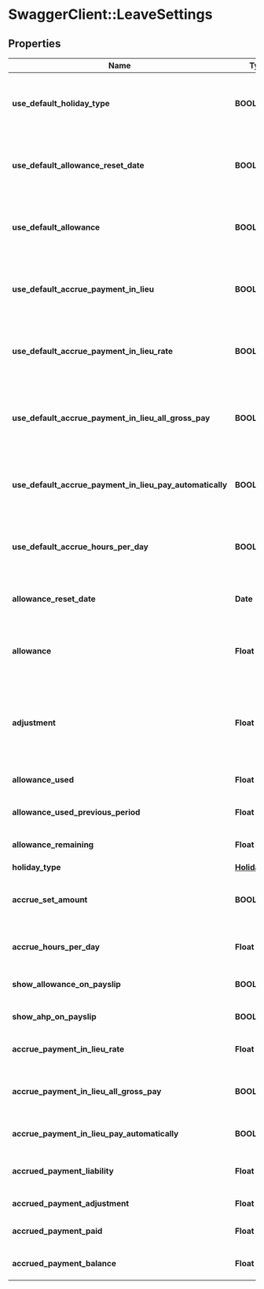 # SwaggerClient::LeaveSettings

## Properties
Name | Type | Description | Notes
------------ | ------------- | ------------- | -------------
**use_default_holiday_type** | **BOOLEAN** | If true then the value for HolidayType comes from the Employer record.\\n  This property only appears if the LeaveSettings is a child of an Employee (not of an Employer) | [optional] 
**use_default_allowance_reset_date** | **BOOLEAN** | If true then the value for the AllowanceResetDate comes from the Employer record.\\n  This property only appears if the LeaveSettings is a child of an Employee (not of an Employer) | [optional] 
**use_default_allowance** | **BOOLEAN** | If true then the value for the Allowance comes from the Employer record.\\n  This property only appears if the LeaveSettings if a child of an Employee (not of an Employer) | [optional] 
**use_default_accrue_payment_in_lieu** | **BOOLEAN** | If true then the value for AccruePaymentInLieu comes from the Employer record.\\n  This property only appears if the LeaveSettings is a child of an Employee (not of an Employer) | [optional] 
**use_default_accrue_payment_in_lieu_rate** | **BOOLEAN** | If true then the value for AccruePaymentInLieuRate comes from the Employer record.\\n  This property only appears if the LeaveSettings is a child of an Employee (not of an Employer) | [optional] 
**use_default_accrue_payment_in_lieu_all_gross_pay** | **BOOLEAN** | If true then the value for AccruePaymentInLieuAllGrossPay comes from the Employer record.\\n  This property only appears if the LeaveSettings is a child of an Employee (not of an Employer) | [optional] 
**use_default_accrue_payment_in_lieu_pay_automatically** | **BOOLEAN** | If true then the value for AccruePaymentInLieu comes from the Employer record.\\n  This property only appears if the LeaveSettings is a child of an Employee (not of an Employer) | [optional] 
**use_default_accrue_hours_per_day** | **BOOLEAN** | If true then the value for AccrueHoursPerDay comes from the Employer record.\\n  This property only appears if the LeaveSettings is a child of an Employee (not of an Employer) | [optional] 
**allowance_reset_date** | **Date** | The date that the holiday allowance resets. Only the day/month part of the value is relevant. | [optional] 
**allowance** | **Float** | The number of days holiday an employee can take per year if HolidayType is Days.  Otherwise this is readonly and gives you the number of days accrued since the last reset | [optional] 
**adjustment** | **Float** | Adjustment to number of hours/days/weeks holiday this employee can take per year.\\n  Will reset to 0 when the Allowance resets.\\n  This property only appears if the LeaveSettings is a child of an Employee (not of an Employer) | [optional] 
**allowance_used** | **Float** | [readonly] The number of days used from the allowance since last reset | [optional] 
**allowance_used_previous_period** | **Float** | [readonly] The number of days used in the 12 months prior to the last reset | [optional] 
**allowance_remaining** | **Float** | [readonly] The number of days remaining of the allowance until next reset | [optional] 
**holiday_type** | [**HolidayType**](HolidayType.md) |  | [optional] 
**accrue_set_amount** | **BOOLEAN** | If true and HolidayType is Accrual_Days then the AccruePaymentInLieuRate will be treated as the set amount to accrue per period worked. | [optional] 
**accrue_hours_per_day** | **Float** | If HolidayType is Accrual_Days then this value is used to help convert hours worked into days accrued | [optional] 
**show_allowance_on_payslip** | **BOOLEAN** | If true then the remaining Allowance will be shown on the employees payslip. | [optional] 
**show_ahp_on_payslip** | **BOOLEAN** | If true then the AHP balance will be shown on the employees payslip. | [optional] 
**accrue_payment_in_lieu_rate** | **Float** | The rate at which Payments in Lieu acrrue. Typically this should be 12.07%. | [optional] 
**accrue_payment_in_lieu_all_gross_pay** | **BOOLEAN** | Set to true if you want accrued holiday payments to be calculated on the total gross pay for the employee or just on the single regular pay element | [optional] 
**accrue_payment_in_lieu_pay_automatically** | **BOOLEAN** | Set to true if you want employees to be automatically paid any outstanding holiday pay | [optional] 
**accrued_payment_liability** | **Float** | [readonly] The total accrued payments for this employee over the lifetime of their employment so far | [optional] 
**accrued_payment_adjustment** | **Float** | Any manual adjustment to the total accrued | [optional] 
**accrued_payment_paid** | **Float** | [readonly] The Total amount paid to this employee in lieu of holidays | [optional] 
**accrued_payment_balance** | **Float** | [readonly] The balance of what is owed to this employee in lieu of holidays | [optional] 

